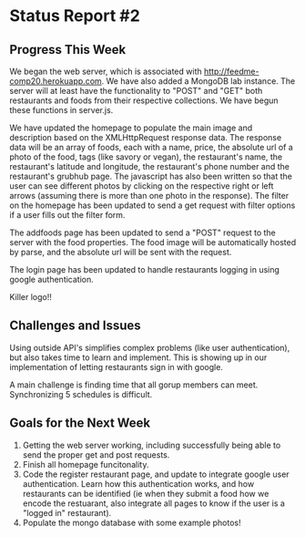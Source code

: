 Status Report #2
================

Progress This Week
------------------
We began the web server, which is associated with http://feedme-comp20.herokuapp.com. 
We have also added a MongoDB lab instance.
The server will at least have the functionality to "POST" and "GET" both restaurants and foods from their respective collections.
We have begun these functions in server.js.

We have updated the homepage to populate the main image and description based on the XMLHttpRequest response data. The response data will be an array of foods, each with a name, price, the absolute url of a photo of the food, tags (like savory or vegan), the restaurant's name, the restaurant's latitude and longitude, the restaurant's phone number and the restaurant's grubhub page. 
The javascript has also been written so that the user can see different photos by clicking on the respective right or left arrows (assuming there is more than one photo in the response).
The filter on the homepage has been updated to send a get request with filter options if a user fills out the filter form.

The addfoods page has been updated to send a "POST" request to the server with the food properties. The food image will be automatically hosted by parse, and the absolute url will be sent with the request.

The login page has been updated to handle restaurants logging in using google authentication. 

Killer logo!!

Challenges and Issues
---------------------
Using outside API's simplifies complex problems (like user authentication), but also takes time to learn and implement. This is showing up in our implementation of letting restaurants sign in with google.

A main challenge is finding time that all gorup members can meet. Synchronizing 5 schedules is difficult. 

Goals for the Next Week
-----------------------
1. Getting the web server working, including successfully being able to send the proper get and post requests.
2. Finish all homepage funcitonality.
3. Code the register restaurant page, and update to integrate google user authentication. Learn how this authentication works, and how restaurants can be identified (ie when they submit a food how we encode the restuarant, also integrate all pages to know if the user is a "logged in" restaurant).
4. Populate the mongo database with some example photos!

